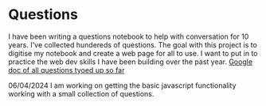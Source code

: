 # Questions

I have been writing a questions notebook to help with conversation for 10 years.
I've collected hundereds of questions.
The goal with this project is to digitise my notebook and create a web page for all to use.
I want to put in to practice the web dev skills I have been building over the past year.
[Google doc of all questions tyoed up so far](https://docs.google.com/document/d/1PSJ3Iy2TzQaVoaOayucJCOsjNuDcXIYteitsH8YvfSg/)

06/04/2024
I am working on getting the basic javascript functionality working with a small collection of questions.